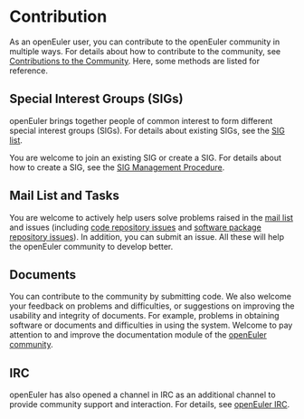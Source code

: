 # Contribution<a name="EN-US_TOPIC_0228211471"></a>

As an openEuler user, you can contribute to the openEuler community in multiple ways. For details about how to contribute to the community, see  [Contributions to the Community](https://openeuler.org/en/community/contribution/detail.html). Here, some methods are listed for reference.

## Special Interest Groups \(SIGs\)<a name="section19487145916118"></a>

openEuler brings together people of common interest to form different special interest groups \(SIGs\). For details about existing SIGs, see the  [SIG list](https://openeuler.org/en/sig/sig-list/).

You are welcome to join an existing SIG or create a SIG. For details about how to create a SIG, see the  [SIG Management Procedure](https://gitee.com/openeuler/community/blob/master/en/technical-committee/governance/README.md).

## Mail List and Tasks<a name="section118551716123918"></a>

You are welcome to actively help users solve problems raised in the  [mail list](https://openeuler.org/en/community/mails.html)  and issues \(including  [code repository issues](https://gitee.com/organizations/openeuler/issues)  and  [software package repository issues](https://gitee.com/organizations/src-openeuler/issues)\). In addition, you can submit an issue. All these will help the openEuler community to develop better.

## Documents<a name="section108651229193"></a>

You can contribute to the community by submitting code. We also welcome your feedback on problems and difficulties, or suggestions on improving the usability and integrity of documents. For example, problems in obtaining software or documents and difficulties in using the system. Welcome to pay attention to and improve the documentation module of the  [openEuler community](https://openeuler.org/zh/).

## IRC<a name="section6563203211285"></a>

openEuler has also opened a channel in IRC as an additional channel to provide community support and interaction. For details, see  [openEuler IRC](https://openeuler.org/zh/community/irc.html).

